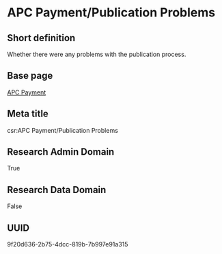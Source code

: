 # APC Payment/Publication Problems
## Short definition
Whether there were any problems with the publication process.
## Base page
[APC Payment](https://github.com/EuroCRIS/CASRAI-Dictionairies/blob/main/Objects/APC%20Payment.md)
## Meta title
csr:APC Payment/Publication Problems
## Research Admin Domain
True
## Research Data Domain
False
## UUID
9f20d636-2b75-4dcc-819b-7b997e91a315
